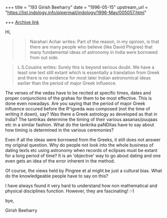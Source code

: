 +++
title = "193 Girish Beeharry"
date = "1996-05-15"
upstream_url = "https://list.indology.info/pipermail/indology/1996-May/005057.html"

+++
[Archive link](https://list.indology.info/pipermail/indology/1996-May/005057.html)

Hi,

>>Narahari Achar writes:
>>Part of the reason, in my opinion, is that there are many people who believe
>>(like David Pingree) that many fundamental ideas of astronomy in India were
>>borrowed from out side.

> L.S.Cousins writes:
>Surely this is beyond serious doubt. We have a least one text still extant
>which is essentially a translation from Greek and there is no evidence for
>most later Indian astronomical ideas earlier than the period of major Greek
>influence.

The verses of the vedas have to be recited at specific times, dates and proper
conjunctions of the grahas for them to be most effective. This is done even
nowadays.  Are you saying that the period of major Greek influence occured 
before the R^igveda was composed (not the time of writing it down), say? Was 
there a Greek astrology as developed as that in India? The tantrikas determine
the timing of their various aasanas/puujaas etc in a similar fashion. What do
the tankrika paNDitas have to say about how timing is determined in the various
ceremonies? 

Even if all the ideas were borrowed from the Greeks, it still does not answer
my original question. Why do people not look into the whole business of dating
texts etc using astronomy when records of eclipses must be extant for a long
period of time? It is an 'objective' way to go about dating and one even gets
an idea of the error inherent in the method. 

Of course, the views held by Pingree et al might be just a cultural bias. What
do the knowledgeable people have to say on this? 

I have always found it very hard to understand how non mathematical and 
physical disciplines function. However, they are fascinating! :-) 

bye,

Girish Beeharry





